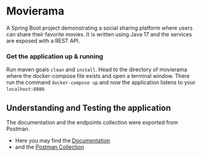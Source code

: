 # Movierama
A Spring Boot project demonstrating a social sharing platform where users can share their favorite movies.
It is written using Java 17 and the services are exposed with a REST API.

### Get the application up & running 
Run maven goals `clean` and `install`.
Head to the directory of movierama where the docker-compose file exists and open a terminal window.
There run the command `docker-compose up` and now the application listens to your `localhost:8080`.

## Understanding and Testing the application
The documentation and the endpoints collection were exported from Postman. 
- Here you may find the [Documentation](https://documenter.getpostman.com/view/7555836/VV4uyyGB#1e052ea9-8564-4e63-8050-9d1951581b93)
- and the [Postman Collection](https://github.com/dinos217/movierama/files/9492088/movierama.endpoints.postman_collection.zip)
